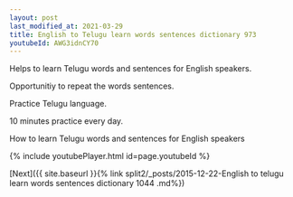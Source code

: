 ```yaml
---
layout: post
last_modified_at: 2021-03-29
title: English to Telugu learn words sentences dictionary 973 
youtubeId: AWG3idnCY70
---
```

 
 
Helps to learn Telugu words and sentences for English speakers.

Opportunitiy to repeat the words sentences. 

Practice Telugu language. 
 
10 minutes practice every day. 
 
How to learn Telugu words and sentences for English speakers 
 
{% include youtubePlayer.html id=page.youtubeId %}
 
 
[Next]({{ site.baseurl }}{% link  split2/_posts/2015-12-22-English to telugu learn words sentences dictionary 1044 .md%})
 

